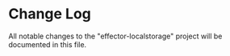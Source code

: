 # Change Log

All notable changes to the "effector-localstorage" project will be documented in this file.
